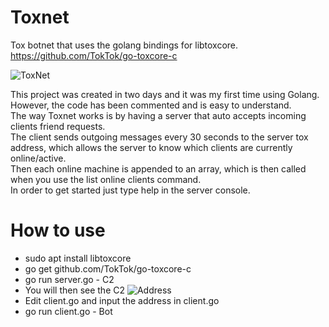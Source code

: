 # Toxnet

Tox botnet that uses the golang bindings for libtoxcore.  
https://github.com/TokTok/go-toxcore-c

![ToxNet](https://i.imgur.com/eoDjqMb.png?raw=true)


This project was created in two days and it was my first time using Golang.  
However, the code has been commented and is easy to understand.  
The way Toxnet works is by having a server that auto accepts incoming clients friend requests.  
The client sends outgoing messages every 30 seconds to the server tox address, which allows the server to know which clients are currently online/active.  
Then each online machine is appended to an array, which is then called when you use the list online clients command.  
In order to get started just type help in the server console.

How to use
==========
* sudo apt install libtoxcore
* go get github.com/TokTok/go-toxcore-c
* go run server.go - C2
* You will then see the C2
![Address](https://i.imgur.com/M4rURRO.png)
* Edit client.go and input the address in client.go
* go run client.go - Bot
